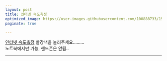 ```yaml
---
layout: post
title: 인터넷 속도측정
optimized_image: https://user-images.githubusercontent.com/100888733/156720178-3261153d-1823-41e9-81b5-70dc5e53afbd.jpg
paginate: true

---
```

[인터넷 속도측정](http://beta.benchbee.co.kr/home.asp#)
빨강색을 눌러주세요.........<br>
노트북에서만 가능, 핸드폰은 안됨..

---





